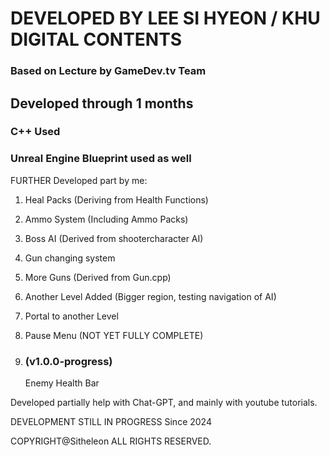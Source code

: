 <h1> DEVELOPED BY LEE SI HYEON / KHU DIGITAL CONTENTS </h1>
<h3>Based on Lecture by GameDev.tv Team </h3>
<h2> Developed through 1 months </h2>

<PORTFOLIO>

<h3> C++ Used </h3>

<h3>Unreal Engine Blueprint used as well</h3>


FURTHER Developed part by me:

  1. Heal Packs (Deriving from Health Functions)

  2. Ammo System (Including Ammo Packs)

  3. Boss AI (Derived from shootercharacter AI)

  4. Gun changing system

  5. More Guns (Derived from Gun.cpp)

  6. Another Level Added (Bigger region, testing navigation of AI)

  7. Portal to another Level
  
  8. Pause Menu (NOT YET FULLY COMPLETE)

  9. <h3> (v1.0.0-progress) </h3> Enemy Health Bar 



Developed partially help with Chat-GPT, and mainly with youtube tutorials.



DEVELOPMENT STILL IN PROGRESS
Since 2024

COPYRIGHT@Sitheleon ALL RIGHTS RESERVED.





